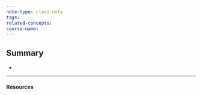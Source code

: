 ```yaml
---
note-type: class-note
tags:
related-concepts:
course-name:
---
```

## Summary
- 

---
#### Resources